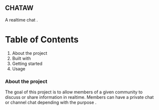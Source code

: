 ## CHATAW

A realtime chat .

# Table of Contents
1. About the project
2. Built with
3. Getting started
4. Usage


### About the project

The goal of this project is to allow members of a given community to discuss or share information in realtime.
Members can have a private chat or channel chat depending with the purpose .
